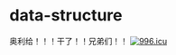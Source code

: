 # data-structure
奥利给！！！干了！！兄弟们！！
<a href="https://996.icu"><img src="https://img.shields.io/badge/link-996.icu-red.svg" alt="996.icu" /></a>

